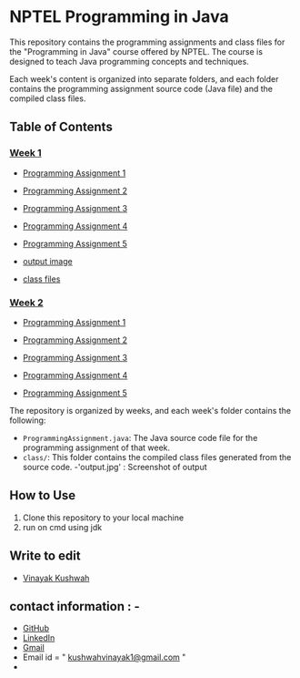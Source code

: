 # NPTEL Programming in Java

This repository contains the programming assignments and class files for the "Programming in Java" course offered by NPTEL.
The course is designed to teach Java programming concepts and techniques.

Each week's content is organized into separate folders, and each folder contains the programming assignment source code (Java file) and the 
compiled class files.

## Table of Contents

### [Week 1](/week_1)

- [Programming Assignment 1](https://github.com/vinayakkushwah01/NPTEL_Programming_in_Java/week_1/ProgrammingAssignment1.java)  

- [Programming Assignment 2](https://github.com/vinayakkushwah01/NPTEL_Programming_in_Java/week_1/ProgrammingAssignment2.java)

- [Programming Assignment 3](https://github.com/vinayakkushwah01/NPTEL_Programming_in_Java/week_1/ProgrammingAssignment1.java)

- [Programming Assignment 4](https://github.com/vinayakkushwah01/NPTEL_Programming_in_Java/week_1/ProgrammingAssignment4.java)

- [Programming Assignment 5](https://github.com/vinayakkushwah01/NPTEL_Programming_in_Java/week_1/ProgrammingAssignment5.java)

- [output image ](https://github.com/vinayakkushwah01/NPTEL_Programming_in_Java/week_1/outputFile.png)

- [class files ](https://github.com/vinayakkushwah01/NPTEL_Programming_in_Java/tree/main/week_1/class%20files)

       
### [Week 2](/week_1)

- [Programming Assignment 1](https://github.com/vinayakkushwah01/NPTEL_Programming_in_Java/blob/main/week_2/ProgrammingAssignment1.java) 

- [Programming Assignment 2](https://github.com/vinayakkushwah01/NPTEL_Programming_in_Java/blob/main/week_2/ProgrammingAssignment2.java)

- [Programming Assignment 3](https://github.com/vinayakkushwah01/NPTEL_Programming_in_Java/blob/main/week_2/ProgrammingAssignment3.java)

- [Programming Assignment 4](https://github.com/vinayakkushwah01/NPTEL_Programming_in_Java/blob/main/week_2/ProgrammingAssignment4.java)

- [Programming Assignment 5](https://github.com/vinayakkushwah01/NPTEL_Programming_in_Java/blob/main/week_2/ProgrammingAssignment5.java)






The repository is organized by weeks, and each week's folder contains the following:

- `ProgrammingAssignment.java`: The Java source code file for the programming assignment of that week.
- `class/`: This folder contains the compiled class files generated from the source code.
-'output.jpg' : Screenshot of output 

## How to Use
1. Clone this repository to your local machine
2. run on cmd using jdk

## Write to edit 
- [Vinayak Kushwah ](https://github.com/vinayakkushwah01/)
    
## contact information : -  
- [GitHub](https://github.com/vinayakkushwah01/)
- [LinkedIn](https://www.linkedin.com/in/vinayakkushwah/)
- [Gmail](mailto:kushwahvinayak1@gmail.com/)
- Email id  = " kushwahvinayak1@gmail.com " 
- 

